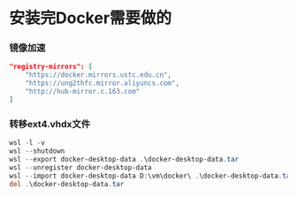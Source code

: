 # 安装完Docker需要做的
### 镜像加速
```json
"registry-mirrors": [
    "https://docker.mirrors.ustc.edu.cn",
    "https://ung2thfc.mirror.aliyuncs.com",
    "http://hub-mirror.c.163.com"
]
```
### 转移ext4.vhdx文件
```powershell
wsl -l -v
wsl --shutdown
wsl --export docker-desktop-data .\docker-desktop-data.tar
wsl --unregister docker-desktop-data
wsl --import docker-desktop-data D:\vm\docker\ .\docker-desktop-data.tar --version 2
del .\docker-desktop-data.tar
```